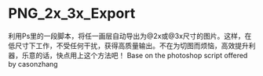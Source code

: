 # PNG_2x_3x_Export
利用Ps里的一段脚本，将任一画层自动导出为@2x或@3x尺寸的图片。这样，在低尺寸下工作，不受任何干扰，获得高质量输出。不在为切图而烦恼，高效提升利器，乐意的话，快点用上这个方法吧！
Base on the photoshop script offered by casonzhang


